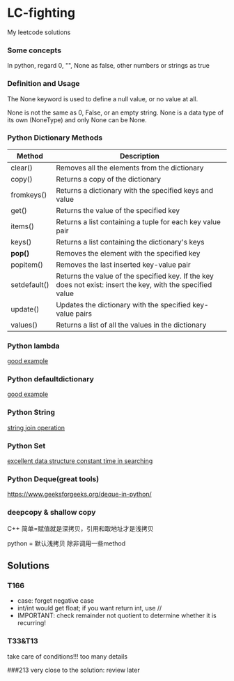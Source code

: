 # LC-fighting
My leetcode solutions


### Some concepts
In python, regard 0, "", None as false, other numbers or strings as true

### Definition and Usage
The None keyword is used to define a null value, or no value at all.

None is not the same as 0, False, or an empty string. None is a data type of its own (NoneType) and only None can be None.

### Python Dictionary Methods
| Method       | Description                                                  |
| ------------ | ------------------------------------------------------------ |
| clear()      | Removes all the elements from the dictionary                 |
| copy()       | Returns a copy of the dictionary                             |
| fromkeys()   | Returns a dictionary with the specified keys and value       |
| get()        | Returns the value of the specified key                       |
| items()      | Returns a list containing a tuple for each key value pair    |
| keys()       | Returns a list containing the dictionary's keys              |
| **pop()**    | Removes the element with the specified key                   |
| popitem()    | Removes the last inserted key-value pair                     |
| setdefault() | Returns the value of the specified key. If the key does not exist: insert the key, with the specified value |
| update()     | Updates the dictionary with the specified key-value pairs    |
| values()     | Returns a list of all the values in the dictionary           |

### Python lambda

[good example](https://zhuanlan.zhihu.com/p/80960485)

### Python defaultdictionary 

[good example](https://www.jianshu.com/p/bbd258f99fd3)

### Python String

[string join operation](https://www.programiz.com/python-programming/methods/string/join)

### Python Set

[excellent data structure constant time in searching](https://www.runoob.com/python3/python3-set.html)

### Python Deque(great tools)
https://www.geeksforgeeks.org/deque-in-python/

### deepcopy & shallow copy

C++ 简单=赋值就是深拷贝，引用和取地址才是浅拷贝

python = 默认浅拷贝 除非调用一些method

## Solutions

### T166

- case: forget negative case
- int/int would get float; if you want return int, use //
- IMPORTANT: check remainder not quotient to determine whether it is recurring!

### T33&T13
take care of conditions!!!
too many details

###213 
very close to the solution: review later


